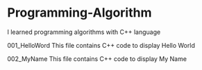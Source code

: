 # Programming-Algorithm
I learned programming algorithms with C++ language

001_HelloWord
This file contains C++ code to display Hello World

002_MyName
This file contains C++ code to display My Name
